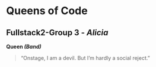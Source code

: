 # Queens of Code
## Fullstack2-Group 3 - _Alicia_

**Queen _(Band)_**
> “Onstage, I am a devil. But I’m hardly a social reject.”
